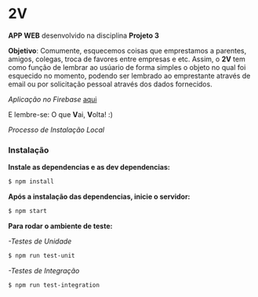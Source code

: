 # 2V

**APP WEB** desenvolvido na disciplina **Projeto 3**

**Objetivo**: Comumente, esquecemos coisas que emprestamos a parentes, amigos, colegas, troca de favores entre empresas e etc. Assim, o **2V** tem como função de lembrar ao usúario de forma simples o objeto no qual foi esquecido no momento, podendo ser lembrado ao emprestante através de email ou por solicitação pessoal através dos dados fornecidos.


*Aplicação no Firebase* [aqui](https://app-2v-react.firebaseapp.com)

E lembre-se: O que **V**ai, **V**olta! :)


*Processo de Instalação Local*

### Instalação

**Instale as dependencias e as dev dependencias:**

```sh
$ npm install
```

**Após a instalação das dependencias, inicie o servidor:**

```sh
$ npm start
```


**Para rodar o ambiente de teste:**

*-Testes de Unidade* 

```sh
$ npm run test-unit
```

*-Testes de Integração* 

```sh
$ npm run test-integration
```
